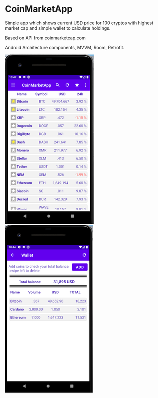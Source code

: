 # CoinMarketApp

Simple app which shows current USD price for 100 cryptos with highest market cap and simple wallet to calculate holdings.

Based on API from coinmarketcap.com

Android Architecture components, MVVM, Room, Retrofit.



![Screenshoto](https://github.com/pawel-hn/CoinMarketApp/blob/master/coinapp1.PNG) ![Screenshoto](https://github.com/pawel-hn/CoinMarketApp/blob/master/coinapp2.PNG)

